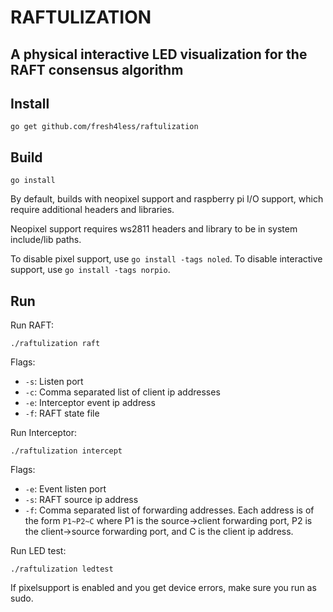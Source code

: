 # RAFTULIZATION
## A physical interactive LED visualization for the RAFT consensus algorithm

## Install
`go get github.com/fresh4less/raftulization`

## Build
`go install`

By default, builds with neopixel support and raspberry pi I/O support, which require additional headers and libraries.

Neopixel support requires ws2811 headers and library to be in system include/lib paths.

To disable pixel support, use `go install -tags noled`. 
To disable interactive support, use `go install -tags norpio`.

## Run
Run RAFT:

`./raftulization raft`

Flags:
 - `-s`: Listen port
 - `-c`: Comma separated list of client ip addresses
 - `-e`: Interceptor event ip address
 - `-f`: RAFT state file

Run Interceptor:

`./raftulization intercept`

Flags:
 - `-e`: Event listen port
 - `-s`: RAFT source ip address
 - `-f`: Comma separated list of forwarding addresses. Each address is of the form `P1~P2~C` where P1 is the source->client forwarding port,
         P2 is the client->source forwarding port, and C is the client ip address.

Run LED test:

`./raftulization ledtest`

If pixelsupport is enabled and you get device errors, make sure you run as sudo.
